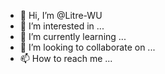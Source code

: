 - 👋 Hi, I’m @Litre-WU
- 👀 I’m interested in ...
- 🌱 I’m currently learning ...
- 💞️ I’m looking to collaborate on ...
- 📫 How to reach me ...

<!---
Litre-WU/Litre-WU is a ✨ special ✨ repository because its `README.md` (this file) appears on your GitHub profile.
You can click the Preview link to take a look at your changes.
--->
